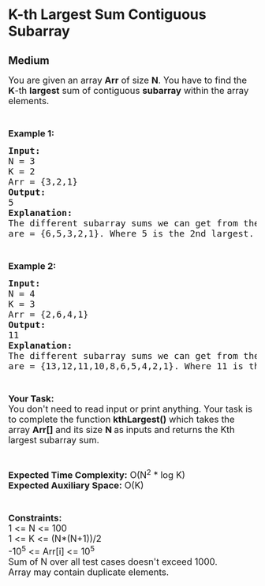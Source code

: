 # K-th Largest Sum Contiguous Subarray
##  Medium 
<div class="problem-statement">
                <p></p><p><span style="font-size:18px">You are given an array <strong>Arr</strong> of size <strong>N</strong>. You have to find the <strong>K</strong>-th <strong>largest</strong> sum of contiguous <strong>subarray</strong> within the array elements.</span></p>

<p>&nbsp;</p>

<p><strong><span style="font-size:18px">Example 1:</span></strong></p>

<pre><strong><span style="font-size:18px">Input:</span></strong><strong><span style="font-size:18px">
</span></strong><span style="font-size:18px">N = 3
K = 2
Arr = {3,2,1}</span><strong><span style="font-size:18px">
Output:
</span></strong><span style="font-size:18px">5</span><strong><span style="font-size:18px">
Explanation:
</span></strong><span style="font-size:18px">The different subarray sums we can get from the array
are = {6,5,3,2,1}. Where 5 is the 2nd largest.</span></pre>

<p>&nbsp;</p>

<p><strong><span style="font-size:18px">Example 2:</span></strong></p>

<pre><strong><span style="font-size:18px">Input:</span></strong><strong><span style="font-size:18px">
</span></strong><span style="font-size:18px">N = 4
K = 3
Arr = {2,6,4,1}</span><strong><span style="font-size:18px">
Output:
</span></strong><span style="font-size:18px">11</span><strong><span style="font-size:18px">
Explanation:
</span></strong><span style="font-size:18px">The different subarray sums we can get from the array
are = {13,12,11,10,8,6,5,4,2,1}. Where 11 is the 3rd </span><span style="font-size:18px">largest.</span></pre>

<p>&nbsp;</p>

<p><span style="font-size:18px"><strong>Your Task:</strong><br>
You don't need to read input or print anything. Your task is to complete the function <strong>kthLargest()</strong>&nbsp;which takes the array&nbsp;<strong>Arr[]</strong>&nbsp;and its size <strong>N&nbsp;</strong>as inputs and returns the Kth largest subarray sum.</span></p>

<p>&nbsp;</p>

<p><span style="font-size:18px"><strong>Expected Time Complexity:</strong>&nbsp;O(N<sup>2</sup>&nbsp;* log K)<br>
<strong>Expected Auxiliary Space:</strong>&nbsp;O(K)</span></p>

<p>&nbsp;</p>

<p><span style="font-size:18px"><strong>Constraints:</strong></span><br>
<span style="font-size:18px">1 &lt;= N&nbsp;&lt;= 100<br>
1 &lt;= K &lt;= (N*(N+1))/2</span><br>
<span style="font-size:18px">-10<sup>5</sup> &lt;= Arr[i] &lt;= 10<sup>5</sup></span><br>
<span style="font-size:18px">Sum of N over all test cases doesn't exceed&nbsp;1000.</span><br>
<span style="font-size:18px">Array may contain duplicate elements.</span></p>
 <p></p>
            </div>